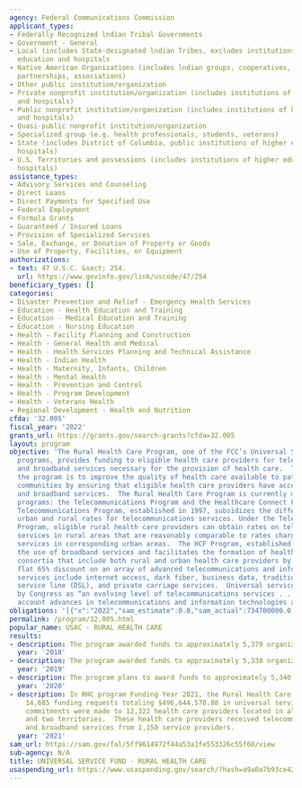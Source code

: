 ```yaml
---
agency: Federal Communications Commission
applicant_types:
- Federally Recognized lndian Tribal Governments
- Government - General
- Local (includes State-designated lndian Tribes, excludes institutions of higher
  education and hospitals
- Native American Organizations (includes lndian groups, cooperatives, corporations,
  partnerships, associations)
- Other public institution/organization
- Private nonprofit institution/organization (includes institutions of higher education
  and hospitals)
- Public nonprofit institution/organization (includes institutions of higher education
  and hospitals)
- Quasi-public nonprofit institution/organization
- Specialized group (e.g. health professionals, students, veterans)
- State (includes District of Columbia, public institutions of higher education and
  hospitals)
- U.S. Territories and possessions (includes institutions of higher education and
  hospitals)
assistance_types:
- Advisory Services and Counseling
- Direct Loans
- Direct Payments for Specified Use
- Federal Employment
- Formula Grants
- Guaranteed / Insured Loans
- Provision of Specialized Services
- Sale, Exchange, or Donation of Property or Goods
- Use of Property, Facilities, or Equipment
authorizations:
- text: 47 U.S.C. &sect; 254.
  url: https://www.govinfo.gov/link/uscode/47/254
beneficiary_types: []
categories:
- Disaster Prevention and Relief - Emergency Health Services
- Education - Health Education and Training
- Education - Medical Education and Training
- Education - Nursing Education
- Health - Facility Planning and Construction
- Health - General Health and Medical
- Health - Health Services Planning and Technical Assistance
- Health - Indian Health
- Health - Maternity, Infants, Children
- Health - Mental Health
- Health - Prevention and Control
- Health - Program Development
- Health - Veterans Health
- Regional Development - Health and Nutrition
cfda: '32.005'
fiscal_year: '2022'
grants_url: https://grants.gov/search-grants?cfda=32.005
layout: program
objective: 'The Rural Health Care Program, one of the FCC’s Universal Service Fund
  programs, provides funding to eligible health care providers for telecommunications
  and broadband services necessary for the provision of health care.  The goal of
  the program is to improve the quality of health care available to patients in rural
  communities by ensuring that eligible health care providers have access to telecommunications
  and broadband services.  The Rural Health Care Program is currently made up of two
  programs: the Telecommunications Program and the Healthcare Connect Fund (HCF) Program.  The
  Telecommunications Program, established in 1997, subsidizes the difference between
  urban and rural rates for telecommunications services. Under the Telecommunications
  Program, eligible rural health care providers can obtain rates on telecommunications
  services in rural areas that are reasonably comparable to rates charged for similar
  services in corresponding urban areas.  The HCF Program, established in 2012, promotes
  the use of broadband services and facilitates the formation of health care provider
  consortia that include both rural and urban health care providers by providing a
  flat 65% discount on an array of advanced telecommunications and information services.  These
  services include internet access, dark fiber, business data, traditional digital
  service line (DSL), and private carriage services.  Universal service has been defined
  by Congress as “an evolving level of telecommunications services . . . taking into
  account advances in telecommunications and information technologies and services.”'
obligations: '[{"x":"2022","sam_estimate":0.0,"sam_actual":734700000.0,"usa_spending_actual":585940152.14},{"x":"2023","sam_estimate":671000000.0,"sam_actual":0.0,"usa_spending_actual":120703288.67},{"x":"2024","sam_estimate":718600000.0,"sam_actual":0.0,"usa_spending_actual":912280923.97}]'
permalink: /program/32.005.html
popular_name: USAC - RURAL HEALTH CARE
results:
- description: The program awarded funds to approximately 5,379 organizations.
  year: '2018'
- description: The program awarded funds to approximately 5,338 organizations.
  year: '2019'
- description: The program plans to award funds to approximately 5,340 organizations.
  year: '2020'
- description: In RHC program Funding Year 2021, the Rural Health Care Program approved
    14,685 funding requests totaling $496,644,570.88 in universal service support.  Funding
    commitments were made to 12,322 health care providers located in all 50 states
    and two territories.  These health care providers received telecommunications
    and broadband services from 1,150 service providers.
  year: '2021'
sam_url: https://sam.gov/fal/5ff9614972f44a53a1fe553326c55f60/view
sub-agency: N/A
title: UNIVERSAL SERVICE FUND - RURAL HEALTH CARE
usaspending_url: https://www.usaspending.gov/search/?hash=a9a0a7b93ce420192dfb50a69575507f
---
```


